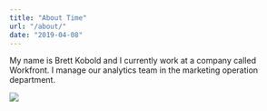 ```yaml
---
title: "About Time"
url: "/about/"
date: "2019-04-08"
---
```


My name is Brett Kobold and I currently work at a company called Workfront. I manage our analytics team in the marketing operation department.

<img src="https://media.licdn.com/dms/image/C5603AQHSUTky4gaEQw/profile-displayphoto-shrink_200_200/0?e=1556150400&v=beta&t=mMLDV9WG6ZaJ55LB01bHvRB6z98Kjaykx9nrCSW4Fe4#center" />